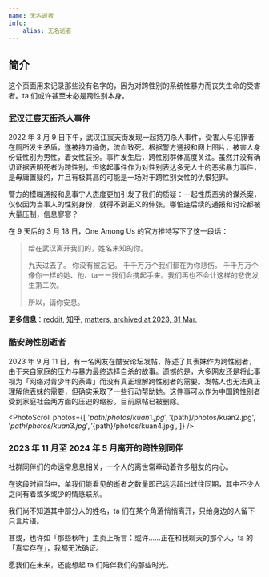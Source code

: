 ```yaml
---
name: 无名逝者
info:
    alias: 无名逝者
---
```


## 简介

这个页面用来记录那些没有名字的，因为对跨性别的系统性暴力而丧失生命的受害者。ta 们或许甚至未必是跨性别本身。

### 武汉江宸天街杀人事件

2022 年 3 月 9 日下午，武汉江宸天街发现一起持刀杀人事件，受害人与犯罪者在厕所发生矛盾，遂被持刀捅伤，流血致死。根据警方通报和网上图片，被害人身份证性别为男性，着女性装扮。事件发生后，跨性别群体高度关注。虽然并没有确切证据表明死者为跨性别，但这起事件作为对性别表达多元人士的恶劣暴力事件，是毋庸置疑的，并且有极其高的可能是一场对于跨性别女性的仇恨犯罪。

警方的模糊通报和息事宁人态度更加引发了我们的质疑：一起性质恶劣的谋杀案，仅仅因为当事人的性别身份，就得不到正义的伸张，哪怕连后续的通报和讨论都被大量压制，信息寥寥？

在 9 天后的 3 月 18 日，One Among Us 的官方推特写下了这一段话：

> 给在武汉离开我们的，姓名未知的你。
>
> 九天过去了。
> 你没有被忘记。
> 千千万万个我们都在为你悲伤。
> 千千万万个像你一样的她、他、taーー我们会携起手来。我们再也不会让这样的悲伤发生第二次。
>
> 所以，请你安息。

**更多信息**：[reddit](https://www.reddit.com/r/China_irl/comments/tb0sen/%E6%AD%A6%E6%B1%89%E5%A4%A9%E8%A1%97%E5%8F%91%E7%94%9F%E6%9D%80%E4%BA%BA%E6%A1%88%E7%96%91%E4%BC%BC%E6%98%AF%E5%AF%B9%E8%B7%A8%E6%80%A7%E5%88%AB%E5%A5%B3%E6%80%A7%E7%9A%84%E4%BB%87%E6%81%A8%E7%8A%AF%E7%BD%AA%E7%9B%B8%E5%85%B3%E8%AF%9D%E9%A2%98%E5%92%8C%E5%BE%AE%E5%8D%9A%E6%AD%A3%E8%A2%AB%E5%A4%A7%E9%87%8F%E5%88%A0%E9%99%A4/), [知乎](https://zhuanlan.zhihu.com/p/478944139), [matters, archived at 2023, 31 Mar.](https://web.archive.org/web/20230331121307/https://matters.news/@cprpoffice/254661-%E6%AD%A6%E6%B1%89%E5%A4%A9%E8%A1%97%E6%9D%80%E4%BA%BA%E6%A1%88%E5%88%9D%E6%AD%A5%E6%8E%A2%E7%A9%B6-%E6%AD%BB%E8%80%85%E5%88%B0%E5%BA%95%E6%98%AF%E4%B8%8D%E6%98%AF%E8%B7%A8%E6%80%A7%E5%88%AB%E5%A5%B3%E6%80%A7-bafyreicv5icunxpsd2jxfdfkxhk5p4waxyxge7c4cvektwtyzkjfqjoreu)

### 酷安跨性别逝者

2023 年 9 月 11 日，有一名网友在酷安论坛发帖，陈述了其表妹作为跨性别者，由于来自家庭的压力与暴力最终选择自杀的故事。遗憾的是，大多网友还是将此事视为「网络对青少年的荼毒」而没有真正理解跨性别者的需要。发帖人也无法真正理解他表妹的需要，但确实采取了一些行动帮助她。这件事可以作为中国跨性别者受到家庭社会两方面的压迫的缩影。目前原帖已被删除。

<PhotoScroll photos={[ '${path}/photos/kuan1.jpg', '${path}/photos/kuan2.jpg',  '${path}/photos/kuan3.jpg',  '${path}/photos/kuan4.jpg', ]} />

### 2023 年 11 月至 2024 年 5 月离开的跨性别同伴

社群同伴们的命运常息息相关，一个人的离世常牵动着许多朋友的内心。

在这段时间当中，单我们能看见的逝者之数量即已远远超出过往同期，其中不少人之间有着或多或少的情感联系。

我们尚不知道其中部分人的姓名，ta 们在某个角落悄悄离开，只给身边的人留下只言片语。

甚或，也许如「那些秋叶」主页上所言：或许……正在和我聊天的那个人，ta 的「真实存在」，我都无法确证。

愿我们在未来，还能想起 ta 们陪伴我们的那些时光。
